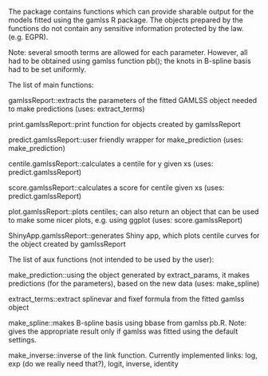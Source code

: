 The package contains functions which can provide sharable output for the models fitted using the gamlss R package. The objects prepared by the functions do not contain any sensitive information protected by the law. (e.g. EGPR).

Note: several smooth terms are allowed for each parameter. However, all had to be obtained using gamlss function pb(); the knots in B-spline basis had to be set uniformly.

The list of main functions:

gamlssReport::extracts the parameters of the fitted GAMLSS object needed to make predictions (uses: extract_terms)

print.gamlssReport::print function for objects created by gamlssReport 

predict.gamlssReport::user friendly wrapper for make_prediction (uses: make_prediction)

centile.gamlssReport::calculates a centile for y given xs (uses: predict.gamlssReport)

score.gamlssReport::calculates a score for centile given xs (uses: predict.gamlssReport)

plot.gamlssReport::plots centiles; can also return an object that can be used to make some nicer plots, e.g. using ggplot (uses: score.gamlssReport)

ShinyApp.gamlssReport::generates Shiny app, which plots centile curves for the object created by gamlssReport



The list of aux functions (not intended to be used by the user):

make_prediction::using the object generated by extract_params, it makes predictions (for the parameters), based on the new data (uses: make_spline)

extract_terms::extract splinevar and fixef formula from the fitted gamlss object

make_spline::makes B-spline basis using bbase from gamlss pb.R. Note: gives the appropriate result only if gamlss was fitted using the default settings.

make_inverse::inverse of the link function. Currently implemented links: log, exp (do we really need that?), logit, inverse, identity
